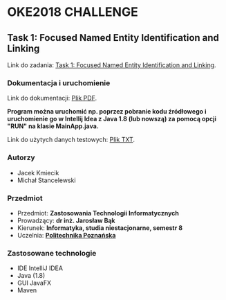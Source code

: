 # OKE2018 CHALLENGE 

## Task 1: Focused Named Entity Identification and Linking
Link do zadania: [Task 1: Focused Named Entity Identification and Linking](https://project-hobbit.eu/challenges/oke2018-challenge-eswc-2018/tasks/#task1).

### Dokumentacja i uruchomienie
Link do dokumentacji: [Plik PDF](https://github.com/zerhaz/ZTI_2020_OKE2018_TASK1/blob/master/Dokumentacja.pdf).

**Program można uruchomić np. poprzez pobranie kodu źródłowego i uruchomienie go w Intellij Idea z Java 1.8 (lub nowszą) za pomocą opcji "RUN" na klasie MainApp.java.**

Link do użytych danych testowych: [Plik TXT](https://github.com/zerhaz/ZTI_2020_OKE2018_TASK1/blob/master/example_test_data.txt).

### Autorzy
- Jacek Kmiecik
- Michał Stancelewski
 
### Przedmiot
- Przedmiot: **Zastosowania Technologii Informatycznych** 
- Prowadzący: **dr inż. Jarosław Bąk** 
- Kierunek: **Informatyka, studia niestacjonarne, semestr 8** 
- Uczelnia: **[Politechnika Poznańska](https://put.poznan.pl/)** 

### Zastosowane technologie
- IDE IntelliJ IDEA
- Java (1.8)
- GUI JavaFX
- Maven
